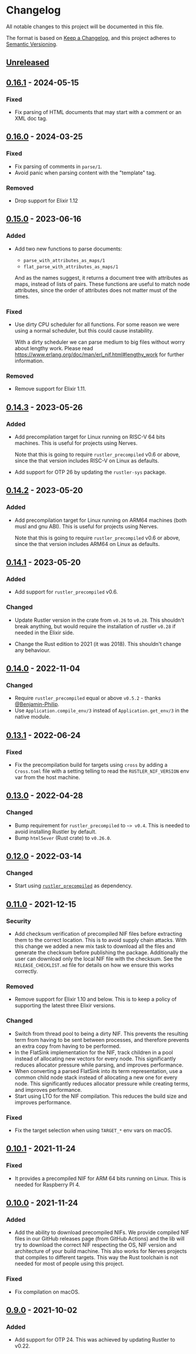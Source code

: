 # Changelog
All notable changes to this project will be documented in this file.

The format is based on [Keep a Changelog](https://keepachangelog.com/en/1.0.0/),
and this project adheres to [Semantic Versioning](https://semver.org/spec/v2.0.0.html).

## [Unreleased]

## [0.16.1] - 2024-05-15

### Fixed

- Fix parsing of HTML documents that may start with a comment or an XML doc tag.

## [0.16.0] - 2024-03-25

### Fixed

- Fix parsing of comments in `parse/1`.
- Avoid panic when parsing content with the "template" tag.

### Removed

- Drop support for Elixir 1.12

## [0.15.0] - 2023-06-16

### Added

- Add two new functions to parse documents:

  * `parse_with_attributes_as_maps/1`
  * `flat_parse_with_attributes_as_maps/1`

  And as the names suggest, it returns a document tree with attributes as maps,
  instead of lists of pairs. These functions are useful to match node attributes,
  since the order of attributes does not matter must of the times.

### Fixed

- Use dirty CPU scheduler for all functions. For some reason we were using a 
  normal scheduler, but this could cause instability.

  With a dirty scheduler we can parse medium to big files without worry about
  lengthy work. Please read https://www.erlang.org/doc/man/erl_nif.html#lengthy_work
  for further information.

### Removed

- Remove support for Elixir 1.11.

## [0.14.3] - 2023-05-26

### Added

- Add precompilation target for Linux running on RISC-V 64 bits machines.
  This is useful for projects using Nerves.

  Note that this is going to require `rustler_precompiled` v0.6 or above, since
  the that version includes RISC-V on Linux as defaults.

- Add support for OTP 26 by updating the `rustler-sys` package.

## [0.14.2] - 2023-05-20

### Added

- Add precompilation target for Linux running on ARM64 machines (both musl and gnu ABI).
  This is useful for projects using Nerves.

  Note that this is going to require `rustler_precompiled` v0.6 or above, since
  the that version includes ARM64 on Linux as defaults.

## [0.14.1] - 2023-05-20

### Added

- Add support for `rustler_precompiled` v0.6.

### Changed

- Update Rustler version in the crate from `v0.26` to `v0.28`.
  This shouldn't break anything, but would require the installation of rustler `v0.28`
  if needed in the Elixir side.

- Change the Rust edition to 2021 (it was 2018). This shouldn't change any behaviour.

## [0.14.0] - 2022-11-04

### Changed

- Require `rustler_precompiled` equal or above `v0.5.2` - thanks [@Benjamin-Philip](https://github.com/Benjamin-Philip).
- Use `Application.compile_env/3` instead of `Application.get_env/3` in the native module.

## [0.13.1] - 2022-06-24

### Fixed

- Fix the precompilation build for targets using `cross` by adding a `Cross.toml`
file with a setting telling to read the `RUSTLER_NIF_VERSION` env var from the host machine.

## [0.13.0] - 2022-04-28

### Changed

- Bump requirement for `rustler_precompiled` to `~> v0.4`. This is needed to avoid installing Rustler by default.
- Bump `html5ever` (Rust crate) to `v0.26.0`.

## [0.12.0] - 2022-03-14

### Changed

- Start using [`rustler_precompiled`](https://hex.pm/packages/rustler_precompiled) as
dependency.

## [0.11.0] - 2021-12-15

### Security

- Add checksum verification of precompiled NIF files before extracting
them to the correct location. This is to avoid supply chain attacks.
With this change we added a new mix task to download all the files
and generate the checksum before publishing the package. Additionally
the user can download only the local NIF file with the checksum.
See the `RELEASE_CHECKLIST.md` file for details on how we ensure this
works correctly.

### Removed

- Remove support for Elixir 1.10 and below. This is to keep a policy of
supporting the latest three Elixir versions.

### Changed

- Switch from thread pool to being a dirty NIF. This prevents the 
resulting term from having to be sent between processes, and therefore 
prevents an extra copy from having to be performed.
- In the FlatSink implementation for the NIF, track children in a pool
instead of allocating new vectors for every node. This significantly
reduces allocator pressure while parsing, and improves performance.
- When converting a parsed FlatSink into its term representation,
use a common child node stack instead of allocating a new one for every
node. This significantly reduces allocator pressure while creating terms, 
and improves performance.
- Start using LTO for the NIF compilation. This reduces the build size
and improves performance.

### Fixed

- Fix the target selection when using `TARGET_*` env vars on macOS.

## [0.10.1] - 2021-11-24

### Fixed

- It provides a precompiled NIF for ARM 64 bits running on Linux. This
is needed for Raspberry PI 4.

## [0.10.0] - 2021-11-24

### Added

- Add the ability to download precompiled NIFs. We provide compiled
NIF files in our GitHub releases page (from GitHub Actions) and the
lib will try to download the correct NIF respecting the OS, NIF version
and architecture of your build machine. This also works for Nerves
projects that compiles to different targets. This way the Rust toolchain
is not needed for most of people using this project.

### Fixed

- Fix compilation on macOS.

## [0.9.0] - 2021-10-02

### Added

- Add support for OTP 24. This was achieved by updating Rustler to v0.22.

[Unreleased]: https://github.com/rusterlium/html5ever_elixir/compare/v0.16.1...HEAD
[0.16.1]: https://github.com/rusterlium/html5ever_elixir/compare/v0.16.0...v0.16.1
[0.16.0]: https://github.com/rusterlium/html5ever_elixir/compare/v0.15.0...v0.16.0
[0.15.0]: https://github.com/rusterlium/html5ever_elixir/compare/v0.14.3...v0.15.0
[0.14.3]: https://github.com/rusterlium/html5ever_elixir/compare/v0.14.2...v0.14.3
[0.14.2]: https://github.com/rusterlium/html5ever_elixir/compare/v0.14.1...v0.14.2
[0.14.1]: https://github.com/rusterlium/html5ever_elixir/compare/v0.14.0...v0.14.1
[0.14.0]: https://github.com/rusterlium/html5ever_elixir/compare/v0.13.1...v0.14.0
[0.13.1]: https://github.com/rusterlium/html5ever_elixir/compare/v0.13.0...v0.13.1
[0.13.0]: https://github.com/rusterlium/html5ever_elixir/compare/v0.12.0...v0.13.0
[0.12.0]: https://github.com/rusterlium/html5ever_elixir/compare/v0.11.0...v0.12.0
[0.11.0]: https://github.com/rusterlium/html5ever_elixir/compare/v0.10.1...v0.11.0
[0.10.1]: https://github.com/rusterlium/html5ever_elixir/compare/v0.10.0...v0.10.1
[0.10.0]: https://github.com/rusterlium/html5ever_elixir/compare/v0.9.0...v0.10.0
[0.9.0]: https://github.com/rusterlium/html5ever_elixir/releases/tag/v0.9.0
